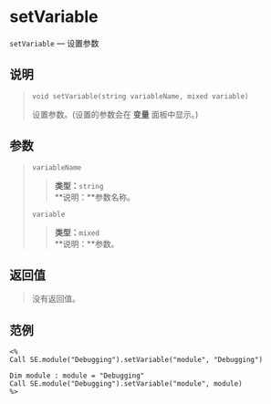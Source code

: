 setVariable
===========
`setVariable` &mdash; 设置参数

说明
----
>     void setVariable(string variableName, mixed variable)
> 设置参数。(设置的参数会在 **变量** 面板中显示。)

参数
----
> `variableName`
>> **类型：**`string`  
>> **说明：**参数名称。
>
> `variable`
>> **类型：**`mixed`  
>> **说明：**参数。

返回值
------
> 没有返回值。

范例
----
>
    <%
    Call SE.module("Debugging").setVariable("module", "Debugging")
>
    Dim module : module = "Debugging"
    Call SE.module("Debugging").setVariable("module", module)
    %>